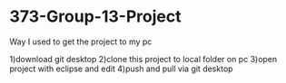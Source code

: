 # 373-Group-13-Project
Way I used to get the project to my pc

1)download git desktop
2)clone this project to local folder on pc
3)open project with eclipse and edit
4)push and pull via git desktop
